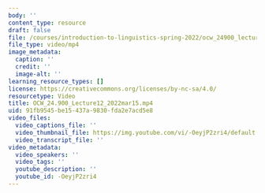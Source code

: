 ```yaml
---
body: ''
content_type: resource
draft: false
file: /courses/introduction-to-linguistics-spring-2022/ocw_24900_lecture12_2022mar15_360p_16_9.mp4
file_type: video/mp4
image_metadata:
  caption: ''
  credit: ''
  image-alt: ''
learning_resource_types: []
license: https://creativecommons.org/licenses/by-nc-sa/4.0/
resourcetype: Video
title: OCW_24.900_Lecture12_2022mar15.mp4
uid: 91fb9545-be15-437a-9830-fda2e7acd5e8
video_files:
  video_captions_file: ''
  video_thumbnail_file: https://img.youtube.com/vi/-OeyjP2zri4/default.jpg
  video_transcript_file: ''
video_metadata:
  video_speakers: ''
  video_tags: ''
  youtube_description: ''
  youtube_id: -OeyjP2zri4
---
```

